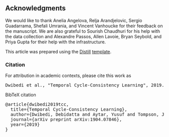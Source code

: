 ## Acknowledgments

We would like to thank Anelia Angelova, Relja Arandjelovic, Sergio Guadarrama, Shefali Umrania, and Vincent Vanhoucke for their feedback on the manuscript. We are also grateful to Sourish Chaudhuri for his help with the data collection and Alexandre Passos, Allen Lavoie, Bryan Seybold, and Priya Gupta for their help with the infrastructure.

This article was prepared using the [Distill](https://distill.pub) [template](https://github.com/distillpub/template).

<h3 id="citation">Citation</h3>

For attribution in academic contexts, please cite this work as

<pre class="citation short">Dwibedi et al., "Temporal Cycle-Consistency Learning", 2019.</pre>

BibTeX citation

<pre class="citation long">@article{dwibedi2019tcc,
  title={Temporal Cycle-Consistency Learning},
  author={Dwibedi, Debidatta and Aytar, Yusuf and Tompson, Jonathan and Sermanet, Pierre and Zisserman, Andrew},
  journal={arXiv preprint arXiv:1904.07846},
  year={2019}
}</pre>

